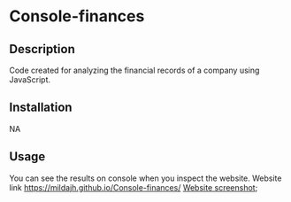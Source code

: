# Console-finances

## Description
Code created for analyzing the financial records of a company using JavaScript.

## Installation

NA

## Usage

You can see the results on console when you inspect the website. 
Website link https://mildajh.github.io/Console-finances/
 [Website screenshot](assets/Screenshot.png);
   
